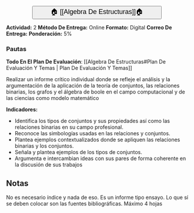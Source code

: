 
<button style="width:70%;  margin-left:14%"><p style="font-size:18px; margin: 0 10; "> 🏠 [[Algebra De Estructuras]]🏠 </p> </button>

**Actividad:** 2
**Método De Entrega:** Online
**Formato:** Digital
**Correo De Entrega:** 
**Ponderación:** 5%
### Pautas 
**Todo En El Plan De Evaluación**: [[Algebra De Estructuras#Plan De Evaluación Y Temas | Plan De Evaluación Y Temas]]

Realizar un informe crítico individual donde se refleje el análisis y la argumentación de la aplicación de la teoría de conjuntos, las relaciones binarias, los grafos y el álgebra de boole en el campo computacional y de las ciencias como modelo matemático

**Indicadores:** 

- Identifica los tipos de conjuntos y sus propiedades así como las relaciones binarias en su campo profesional. 
- Reconoce las simbologías usadas en las relaciones y conjuntos. 
- Plantea ejemplos contextualizados donde se apliquen las relaciones binarias y los conjuntos. 
- Señala y plantea ejemplos de los tipos de conjuntos.
- Argumenta e intercambian ideas con sus pares de forma coherente en la discusión de sus trabajos

## Notas

No es necesario índice y nada de eso. Es un informe tipo ensayo. Lo que sí se deben colocar son las fuentes bibliográficas. Máximo 4 hojas